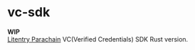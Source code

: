 # vc-sdk
**WIP**  
[Litentry Parachain](https://github.com/litentry/litentry-parachain) VC(Verified Credentials) SDK Rust version.
